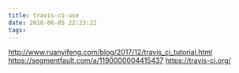 ```yaml
---
title: travis-ci-use
date: 2018-06-05 22:23:22
tags:
---
```


http://www.ruanyifeng.com/blog/2017/12/travis_ci_tutorial.html
https://segmentfault.com/a/1190000004415437
https://travis-ci.org/